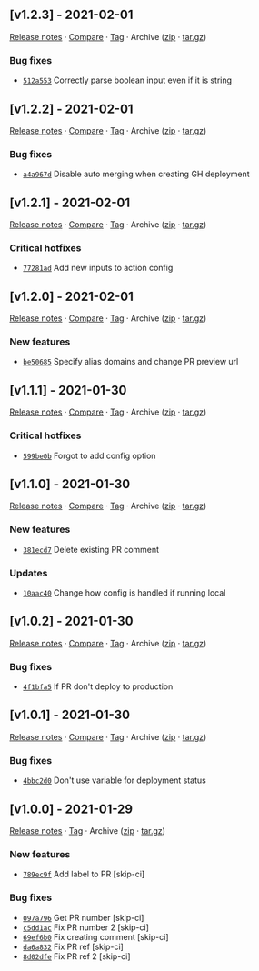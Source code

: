 ## [v1.2.3] - 2021-02-01

[Release notes](https://github.com/betahuhn/deploy-to-vercel-action/releases/tag/v1.2.3) · [Compare](https://github.com/betahuhn/deploy-to-vercel-action/compare/v1.2.2...v1.2.3) · [Tag](https://github.com/betahuhn/deploy-to-vercel-action/tree/v1.2.3) · Archive ([zip](https://github.com/betahuhn/deploy-to-vercel-action/archive/v1.2.3.zip) · [tar.gz](https://github.com/betahuhn/deploy-to-vercel-action/archive/v1.2.3.tar.gz))

### Bug fixes

- [`512a553`](https://github.com/betahuhn/deploy-to-vercel-action/commit/512a553)  Correctly parse boolean input even if it is string

## [v1.2.2] - 2021-02-01

[Release notes](https://github.com/betahuhn/deploy-to-vercel-action/releases/tag/v1.2.2) · [Compare](https://github.com/betahuhn/deploy-to-vercel-action/compare/v1.2.1...v1.2.2) · [Tag](https://github.com/betahuhn/deploy-to-vercel-action/tree/v1.2.2) · Archive ([zip](https://github.com/betahuhn/deploy-to-vercel-action/archive/v1.2.2.zip) · [tar.gz](https://github.com/betahuhn/deploy-to-vercel-action/archive/v1.2.2.tar.gz))

### Bug fixes

- [`a4a967d`](https://github.com/betahuhn/deploy-to-vercel-action/commit/a4a967d)  Disable auto merging when creating GH deployment

## [v1.2.1] - 2021-02-01

[Release notes](https://github.com/betahuhn/deploy-to-vercel-action/releases/tag/v1.2.1) · [Compare](https://github.com/betahuhn/deploy-to-vercel-action/compare/v1.2.0...v1.2.1) · [Tag](https://github.com/betahuhn/deploy-to-vercel-action/tree/v1.2.1) · Archive ([zip](https://github.com/betahuhn/deploy-to-vercel-action/archive/v1.2.1.zip) · [tar.gz](https://github.com/betahuhn/deploy-to-vercel-action/archive/v1.2.1.tar.gz))

### Critical hotfixes

- [`77281ad`](https://github.com/betahuhn/deploy-to-vercel-action/commit/77281ad)  Add new inputs to action config

## [v1.2.0] - 2021-02-01

[Release notes](https://github.com/betahuhn/deploy-to-vercel-action/releases/tag/v1.2.0) · [Compare](https://github.com/betahuhn/deploy-to-vercel-action/compare/v1.1.1...v1.2.0) · [Tag](https://github.com/betahuhn/deploy-to-vercel-action/tree/v1.2.0) · Archive ([zip](https://github.com/betahuhn/deploy-to-vercel-action/archive/v1.2.0.zip) · [tar.gz](https://github.com/betahuhn/deploy-to-vercel-action/archive/v1.2.0.tar.gz))

### New features

- [`be50685`](https://github.com/betahuhn/deploy-to-vercel-action/commit/be50685)  Specify alias domains and change PR preview url

## [v1.1.1] - 2021-01-30

[Release notes](https://github.com/betahuhn/deploy-to-vercel-action/releases/tag/v1.1.1) · [Compare](https://github.com/betahuhn/deploy-to-vercel-action/compare/v1.1.0...v1.1.1) · [Tag](https://github.com/betahuhn/deploy-to-vercel-action/tree/v1.1.1) · Archive ([zip](https://github.com/betahuhn/deploy-to-vercel-action/archive/v1.1.1.zip) · [tar.gz](https://github.com/betahuhn/deploy-to-vercel-action/archive/v1.1.1.tar.gz))

### Critical hotfixes

- [`599be0b`](https://github.com/betahuhn/deploy-to-vercel-action/commit/599be0b)  Forgot to add config option

## [v1.1.0] - 2021-01-30

[Release notes](https://github.com/betahuhn/deploy-to-vercel-action/releases/tag/v1.1.0) · [Compare](https://github.com/betahuhn/deploy-to-vercel-action/compare/v1.0.2...v1.1.0) · [Tag](https://github.com/betahuhn/deploy-to-vercel-action/tree/v1.1.0) · Archive ([zip](https://github.com/betahuhn/deploy-to-vercel-action/archive/v1.1.0.zip) · [tar.gz](https://github.com/betahuhn/deploy-to-vercel-action/archive/v1.1.0.tar.gz))

### New features

- [`381ecd7`](https://github.com/betahuhn/deploy-to-vercel-action/commit/381ecd7)  Delete existing PR comment

### Updates

- [`10aac40`](https://github.com/betahuhn/deploy-to-vercel-action/commit/10aac40)  Change how config is handled if running local

## [v1.0.2] - 2021-01-30

[Release notes](https://github.com/betahuhn/deploy-to-vercel-action/releases/tag/v1.0.2) · [Compare](https://github.com/betahuhn/deploy-to-vercel-action/compare/v1.0.1...v1.0.2) · [Tag](https://github.com/betahuhn/deploy-to-vercel-action/tree/v1.0.2) · Archive ([zip](https://github.com/betahuhn/deploy-to-vercel-action/archive/v1.0.2.zip) · [tar.gz](https://github.com/betahuhn/deploy-to-vercel-action/archive/v1.0.2.tar.gz))

### Bug fixes

- [`4f1bfa5`](https://github.com/betahuhn/deploy-to-vercel-action/commit/4f1bfa5)  If PR don&#x27;t deploy to production

## [v1.0.1] - 2021-01-30

[Release notes](https://github.com/betahuhn/deploy-to-vercel-action/releases/tag/v1.0.1) · [Compare](https://github.com/betahuhn/deploy-to-vercel-action/compare/v1.0.0...v1.0.1) · [Tag](https://github.com/betahuhn/deploy-to-vercel-action/tree/v1.0.1) · Archive ([zip](https://github.com/betahuhn/deploy-to-vercel-action/archive/v1.0.1.zip) · [tar.gz](https://github.com/betahuhn/deploy-to-vercel-action/archive/v1.0.1.tar.gz))

### Bug fixes

- [`4bbc2d0`](https://github.com/betahuhn/deploy-to-vercel-action/commit/4bbc2d0)  Don&#x27;t use variable for deployment status

## [v1.0.0] - 2021-01-29

[Release notes](https://github.com/betahuhn/deploy-to-vercel-action/releases/tag/v1.0.0) · [Tag](https://github.com/betahuhn/deploy-to-vercel-action/tree/v1.0.0) · Archive ([zip](https://github.com/betahuhn/deploy-to-vercel-action/archive/v1.0.0.zip) · [tar.gz](https://github.com/betahuhn/deploy-to-vercel-action/archive/v1.0.0.tar.gz))

### New features

- [`789ec9f`](https://github.com/betahuhn/deploy-to-vercel-action/commit/789ec9f)  Add label to PR [skip-ci]

### Bug fixes

- [`097a796`](https://github.com/betahuhn/deploy-to-vercel-action/commit/097a796)  Get PR number [skip-ci]
- [`c5dd1ac`](https://github.com/betahuhn/deploy-to-vercel-action/commit/c5dd1ac)  Fix PR number 2 [skip-ci]
- [`69ef6b0`](https://github.com/betahuhn/deploy-to-vercel-action/commit/69ef6b0)  Fix creating comment [skip-ci]
- [`da6a832`](https://github.com/betahuhn/deploy-to-vercel-action/commit/da6a832)  Fix PR ref [skip-ci]
- [`8d02dfe`](https://github.com/betahuhn/deploy-to-vercel-action/commit/8d02dfe)  Fix PR ref 2 [skip-ci]
